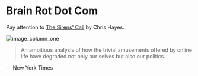 # Brain Rot Dot Com

Pay attention to [The Sirens' Call](https://sirenscallbook.com) by Chris Hayes.

![image_column_one](https://res.cloudinary.com/duiiv2f8o/image/upload/ar_4:2,c_auto,g_north,w_1000/IMG_3915_ohupo4 "Example Image") 

> An ambitious analysis of how the trivial amusements offered by online life have degraded not only our selves but also our politics.

— New York Times
